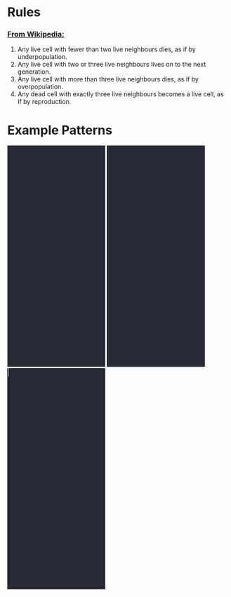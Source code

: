# Rules
### [From Wikipedia: ](https://en.wikipedia.org/wiki/Conway%27s_Game_of_Life)
1. Any live cell with fewer than two live neighbours dies, as if by underpopulation.
2. Any live cell with two or three live neighbours lives on to the next generation.
3. Any live cell with more than three live neighbours dies, as if by overpopulation.
4. Any dead cell with exactly three live neighbours becomes a live cell, as if by reproduction.

# Example Patterns
![Flower Pattern](flower.gif "Flower Pattern")
![Explosion Pattern](explosion.gif "Explosion Pattern")
![Glider Pattern](glider.gif "Glider Pattern")
